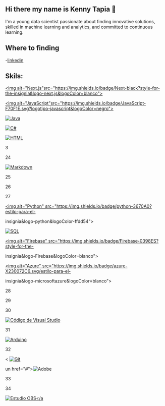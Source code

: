 ## Hi there my name is Kenny Tapia 👋

I'm a young data scientist passionate about finding innovative solutions, skilled in machine learning and analytics, and committed to continuous learning.

## Where to finding

-[linkedin](www.linkedin.com/in/kenny-tapia)

## Skils:

<a href="https://github.com/search?q=usuario%3AMonikaSzucs+idioma%3Anextjs"><img alt="Next.js"src="https://img.shields.io/badge/Next-black?style-for-the-insignia&logo-next.js&logoColor=blanco">

<a href="https://github.com/search?q=usuario%3AMonikaSzucs+idioma%3Ajavascript"><img alt="JavaScript"src="https://img.shields.io/badge/JavaScript-F70F1E.svg?logotipo-javascript&logoColor=negro"></a>

<a href="https://github.com/search?q=usuario%3AMonikaSzucs+idioma%3Ajava"><img alt="Java" src="https://img.shields.io/badge/Java-067396.svg?logo-java&logoColor=white"></a>

<a href="https://github.com/search?q=usuario%3AMonikaSzucs+idioma%3Acsharp"><img alt="C#" src="https://img.shields.io/badge/CX23-239120.svg?logo-c-sharp&logoColor=white"></a>

<a href="https://github.com/search?q=usuario%3AMonikaSzucs+idioma%3Ahtml"><img alt="HTML" src="https://img.shields.io/badge/HTML-E34F26.svg?logo-html5&logoColor=white"></a>

3

24

<a href="https://github.com/search?q=usuario%3AMonikaSzucs+idioma%3Amarkdown"><img alt="Markdown" src="https://img.shields.io/badge/Markdown-000000.svg?logo-markdown&logoColor=white"></a>

25

26

27

<a href="https://github.com/search?q=usuario%3AMonikaSzucs+idioma%3APython"><img alt="Python" src="https://img.shields.io/badge/python-3670A0?estilo-para-el-

insignia&logo-python&logoColor-ffdd54"></a>

<a href="https://github.com/search?q=usuario%3AMonikaSzucs+idioma%3Asql"><img alt="SQL" src="https://img.shields.io/badge/SQL-025E8C.svg?logo-amazon-dynamodb&logoColor-white"></a>

<a href="https://github.com/search?q=usuario%3AMonikaSzucs+idioma%3Afirebase"><img alt="Firebase" src="https://img.shields.io/badge/Firebase-0398ES?style-for-the-

insignia&logo-Firebase&logoColor=blanco"></a>

<a href="https://github.com/search?q=user%3AMonikaSzucs+language%3Aazure"><img alt="Azure" src="https://img.shields.io/badge/azure-X230072C6.svg/estilo-para-el-

insignia&logo-microsoftazure&logoColor=blanco"></a>

</p>

28

29

<p>

30

<a href="#"><img alt="Código de Visual Studio" src="https://img.shields.io/badge/Código%20de%20Visual%20Studio-0078d7.svg?logo-visual-studio-code&logoColor=white"></a>

31

<a href="#"><img alt="Arduino" src="https://img.shields.io/badge/-Arduino-009790?logo-Arduino&logoColor=white"></a>

32

< <a href="#"><img alt="Git" src="https://img.shields.io/badge/Git-F05033.svg?logo-git&logoColor-white"></a>

un href="#"><img alt="Adobe" src="https://img.shields.io/badge/Adobe-FF0000.svg?logo-adobe&logoColor=white"></a>

33

34

<a href="#"><img alt="Estudio OBS" src="https://img.shields.io/badge/-OBS%20Studio-302E31?logo-obs-studio&logoColor=white"></a
<!--
**kennyta20/kennyta20** is a ✨ _special_ ✨ repository because its `README.md` (this file) appears on your GitHub profile.

Here are some ideas to get you started:

- 🔭 I’m currently working on ...
- 🌱 I’m currently learning ...
- 👯 I’m looking to collaborate on ...
- 🤔 I’m looking for help with ...
- 💬 Ask me about ...
- 📫 How to reach me: ...
- 😄 Pronouns: ...
- ⚡ Fun fact: ...
-->

